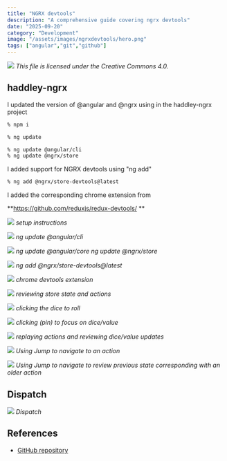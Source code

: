 ```yaml
---
title: "NGRX devtools"
description: "A comprehensive guide covering ngrx devtools"
date: "2025-09-20"
category: "Development"
image: "/assets/images/ngrxdevtools/hero.png"
tags: ["angular","git","github"]
---
```


![](/assets/images/ngrxdevtools/ngrx.svg)
*This file is licensed under the Creative Commons 4.0.*


## haddley-ngrx

I updated the version of @angular and @ngrx using in the haddley-ngrx project

```bash
% npm i

% ng update

% ng update @angular/cli
% ng update @ngrx/store

```

I added support for NGRX devtools using "ng add"

```bash
% ng add @ngrx/store-devtools@latest
```

I added the corresponding chrome extension from

**https://github.com/reduxjs/redux-devtools/
**

![](/assets/images/ngrxdevtools/screen-shot-2023-01-25-at-1.02.21-pm-1380x1013.png)
*setup instructions*

![](/assets/images/ngrxdevtools/screen-shot-2023-01-25-at-1.50.27-pm-1822x1047.png)
*ng update @angular/cli*

![](/assets/images/ngrxdevtools/screen-shot-2023-01-25-at-1.52.17-pm-1822x1056.png)
*ng update @angular/core ng update @ngrx/store*

![](/assets/images/ngrxdevtools/screen-shot-2023-01-25-at-1.53.07-pm-1822x308.png)
*ng add @ngrx/store-devtools@latest*

![](/assets/images/ngrxdevtools/screen-shot-2023-01-25-at-1.58.00-pm-1822x1078.png)
*chrome devtools extension*

![](/assets/images/ngrxdevtools/screen-shot-2023-01-25-at-2.01.37-pm-1822x858.png)
*reviewing store state and actions*

![](/assets/images/ngrxdevtools/screen-shot-2023-01-25-at-2.01.56-pm-1822x788.png)
*clicking the dice to roll*

![](/assets/images/ngrxdevtools/screen-shot-2023-01-25-at-2.03.03-pm-1822x855.png)
*clicking (pin) to focus on dice/value*

![](/assets/images/ngrxdevtools/screen-shot-2023-01-25-at-2.03.33-pm-1822x847.png)
*replaying actions and reviewing dice/value updates*

![](/assets/images/ngrxdevtools/screen-shot-2023-01-25-at-2.03.52-pm-1822x787.png)
*Using Jump to navigate to an action*

![](/assets/images/ngrxdevtools/screen-shot-2023-01-25-at-2.04.27-pm-1822x792.png)
*Using Jump to navigate to review previous state corresponding with an older action*


## Dispatch

![](/assets/images/ngrxdevtools/screen-shot-2023-02-05-at-9.56.59-am-1836x1040.png)
*Dispatch*
## References

- [GitHub repository](https://github.com/Haddley/haddley-ngrx)


